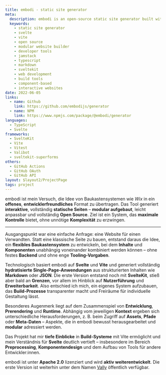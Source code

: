 ```yaml
---
title: embodi - static site generator
meta:
  description: embodi is an open-source static site generator built with Svelte and Vite. Create interactive, modular websites with maximum control and developer-friendly tools. Alternative to Wix for developers.
  keywords:
    - static site generator
    - svelte
    - vite
    - open source
    - modular website builder
    - developer tools
    - jamstack
    - typescript
    - markdown
    - sveltekit
    - web development
    - build tools
    - component-based
    - interactive websites
date: 2022-06-05
links:
  - name: Github
    link: https://github.com/embodijs/generator
  - name: NPM
    link: https://www.npmjs.com/package/@embodi/generator
languages:
  - TypeScript
  - Svelte
frameworks:
  - SvelteKit
  - Vite
  - Vitest
  - Valibot
  - sveltekit-superforms
others:
  - GitHub Actions
  - GitHub OAuth
  - GitHub API
layout: $layout2/ProjectPage
tags: project
---
```


embodi ist mein Versuch, die Idee von Baukastensystemen wie _Wix_ in ein **offenes**, **entwicklerfreundliches** Format zu übertragen. Das Tool generiert **interaktive**, vollständig **statische Seiten** – **modular aufgebaut**, leicht anpassbar und vollständig **Open Source**. Ziel ist ein System, das **maximale Kontrolle** bietet, ohne unnötige **Komplexität** zu erzwingen.

---

Ausgangspunkt war eine einfache Anfrage: eine Website für einen Verwandten. Statt eine klassische Seite zu bauen, entstand daraus die Idee, ein **flexibles Baukastensystem** zu entwickeln, bei dem **Inhalte** und **Komponenten** unabhängig voneinander kombiniert werden können – ohne festes **Backend** und ohne enge **Tooling-Vorgaben**.

Technologisch basiert embodi auf **Svelte** und **Vite** und generiert vollständig **hydratisierte Single-Page-Anwendungen** aus strukturierten Inhalten wie **Markdown** oder **JSON**. Die erste Version entstand noch mit **SvelteKit**, stieß aber bald an **Grenzen**, vor allem im Hinblick auf **Nutzerführung** und **Erweiterbarkeit**. Also entschied ich mich, ein eigenes System aufzubauen, das **Build-Prozesse** transparenter macht und Freiräume für individuelle Gestaltung lässt.

Besonderes Augenmerk liegt auf dem Zusammenspiel von **Entwicklung**, **Prerendering** und **Runtime**. Abhängig vom jeweiligen **Kontext** ergeben sich unterschiedliche Herausforderungen, z. B. beim Zugriff auf **Assets**, **Pfade** oder **Meta-Daten** – Aspekte, die in embodi bewusst herausgearbeitet und **modular** adressiert werden.

Das Projekt hat mir **tiefe Einblicke** in **Build-Systeme** mit Vite ermöglicht und mein Verständnis für **Svelte** deutlich vertieft – insbesondere im Bereich **Preprocessing**, **Komponentendesign** und dem Aufbau von Tools für andere Entwickler:innen.

embodi ist unter **Apache 2.0** lizenziert und wird **aktiv weiterentwickelt**. Die erste Version ist weiterhin unter dem Namen [Vally](https://gitlab.com/CordlessWool/vally) öffentlich verfügbar.
